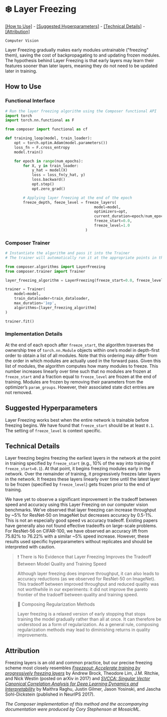 # ❄️ Layer Freezing


[\[How to Use\]](#how-to-use) - [\[Suggested Hyperparameters\]](#suggested-hyperparameters) - [\[Technical Details\]](#technical-details) - [\[Attribution\]](#attribution)

 `Computer Vision`

Layer Freezing gradually makes early modules untrainable ("freezing" them), saving the cost of backpropagating to and updating frozen modules.
The hypothesis behind Layer Freezing is that early layers may learn their features sooner than later layers, meaning they do not need to be updated later in training.

<!--| ![LayerFreezing](https://storage.googleapis.com/docs.mosaicml.com/images/methods/layer-freezing.png) |
|:--:
|*Need a picture.*|-->

## How to Use

### Functional Interface

```python
# Run the layer freezing algorithm using the Composer functional API
import torch
import torch.nn.functional as F

from composer import functional as cf

def training_loop(model, train_loader):
    opt = torch.optim.Adam(model.parameters())
    loss_fn = F.cross_entropy
    model.train()

    for epoch in range(num_epochs):
        for X, y in train_loader:
            y_hat = model(X)
            loss = loss_fn(y_hat, y)
            loss.backward()
            opt.step()
            opt.zero_grad()

        # Applying layer freezing at the end of the epoch
        freeze_depth, feeze_level = freeze_layers(
                                        model=model,
                                        optimizers=opt,
                                        current_duration=epoch/num_epochs,
                                        freeze_start=0.0,
                                        freeze_level=1.0
                                    )
```

### Composer Trainer

<!--pytest.mark.skip-->
```python
# Instantiate the algorithm and pass it into the Trainer
# The trainer will automatically run it at the appropriate points in the training loop

from composer.algorithms import LayerFreezing
from composer.trainer import Trainer

layer_freezing_algorithm = LayerFreezing(freeze_start=0.0, freeze_level=1.0)

trainer = Trainer(
    model=model,
    train_dataloader=train_dataloader,
    max_duration='1ep',
    algorithms=[layer_freezing_algorithm]
)

trainer.fit()
```

### Implementation Details

At the end of each epoch after `freeze_start`, the algorithm traverses the ownership tree of `torch.nn.Module` objects within one’s model in depth-first order to obtain a list of all modules. Note that this ordering may differ from the order in which modules are actually used in the forward pass.
Given this list of modules, the algorithm computes how many modules to freeze. This number increases linearly over time such that no modules are frozen at `freeze_start` and a fraction equal to `freeze_level` are frozen at the end of training.
Modules are frozen by removing their parameters from the optimizer’s `param_groups`. However, their associated state dict entries are not removed.

## Suggested Hyperparameters

Layer Freezing works best when the entire network is trainable before freezing begins.
We have found that `freeze_start` should be at least `0.1`.
The setting of `freeze_level` is context specific. <!-- TODO(CORY): Say what we used for ResNet-50 on ImageNet in the explorer runs. -->

## Technical Details

Layer freezing begins freezing the earliest layers in the network at the point in training specified by `freeze_start` (e.g., 10% of the way into training if `freeze_start=0.1`).
At that point, it begins freezing modules early in the network.
Over the remainder of training, it progressively freezes later layers in the network.
It freezes these layers linearly over time until the latest layer to be frozen (specified by `freeze_level`) gets frozen prior to the end of training.

We have yet to observe a significant improvement in the tradeoff between speed and accuracy using this Layer Freezing on our computer vision benchmarks.
We’ve observed that layer freezing can increase throughput by ~5% for ResNet-50 on ImageNet but decreases accuracy by 0.5-1%. This is not an especially good speed vs accuracy tradeoff. Existing papers have generally also not found effective tradeoffs on large-scale problems.
For ResNet-56 on CIFAR-100, we have observed an accuracy lift from 75.82% to 76.22% with a similar ~5% speed increase. However, these results used specific hyperparameters without replicates and should be interpreted with caution.


> ❗ There is No Evidence that Layer Freezing Improves the Tradeoff Between Model Quality and Training Speed
>
>  Although layer freezing does improve throughput, it can also leads to accuracy reductions (as we observed for ResNet-50 on ImageNet).
>  This tradeoff between improved throughput and reduced quality was not worthwhile in our experiments: it did not improve the pareto frontier of the tradoeff between quality and training speed.


> 🚧 Composing Regularization Methods
>
> Layer freezing is a relaxed version of early stopping that stops training the model gradually rather than all at once. It can therefore be understood as a form of regularization. As a general rule, composing regularization methods may lead to diminishing returns in quality improvements.

## Attribution

Freezing layers is an old and common practice, but our precise freezing scheme most closely resembles [*Freezeout: Accelerate training by progressively freezing layers*](https://arxiv.org/abs/1706.04983) by Andrew Brock, Theodore Lim, J.M. Ritchie, and Nick Westin (posted on arXiv in 2017) and [*SVCCA: Singular Vector Canonical Correlation Analysis for Deep Learning Dynamics and Interpretability*](https://arxiv.org/abs/1706.05806) by Maithra Raghu, Justin Gilmer, Jason Yosinski, and Jascha Sohl-Dickstein (published in NeurIPS 2017).

*The Composer implementation of this method and the accompanying documentation were produced by Cory Stephenson at MosaicML.*
